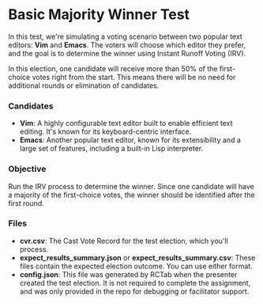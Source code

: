 # Basic Majority Winner Test

In this test, we're simulating a voting scenario between two popular text editors: **Vim** and **Emacs**. The voters will choose which editor they prefer, and the goal is to determine the winner using Instant Runoff Voting (IRV).

In this election, one candidate will receive more than 50% of the first-choice votes right from the start. This means there will be no need for additional rounds or elimination of candidates. 

### Candidates
- **Vim**: A highly configurable text editor built to enable efficient text editing. It's known for its keyboard-centric interface.
- **Emacs**: Another popular text editor, known for its extensibility and a large set of features, including a built-in Lisp interpreter.

### Objective
Run the IRV process to determine the winner. Since one candidate will have a majority of the first-choice votes, the winner should be identified after the first round.

### Files
- **cvr.csv**: The Cast Vote Record for the test election, which you'll process.
- **expect_results_summary.json** or **expect_results_summary.csv**: These files contain the expected election outcome. You can use either format.
- **config.json**: This file was generated by RCTab when the presenter created the test election. It is not required to complete the assignment, and was only provided in the repo for debugging or facilitator support.
